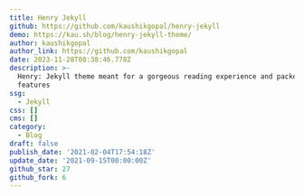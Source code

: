 ```yaml
---
title: Henry Jekyll
github: https://github.com/kaushikgopal/henry-jekyll
demo: https://kau.sh/blog/henry-jekyll-theme/
author: kaushikgopal
author_link: https://github.com/kaushikgopal
date: 2023-11-28T08:38:46.778Z
description: >-
  Henry: Jekyll theme meant for a gorgeous reading experience and packed with
  features
ssg:
  - Jekyll
css: []
cms: []
category:
  - Blog
draft: false
publish_date: '2021-02-04T17:54:18Z'
update_date: '2021-09-15T00:00:00Z'
github_star: 27
github_fork: 6
---
```

